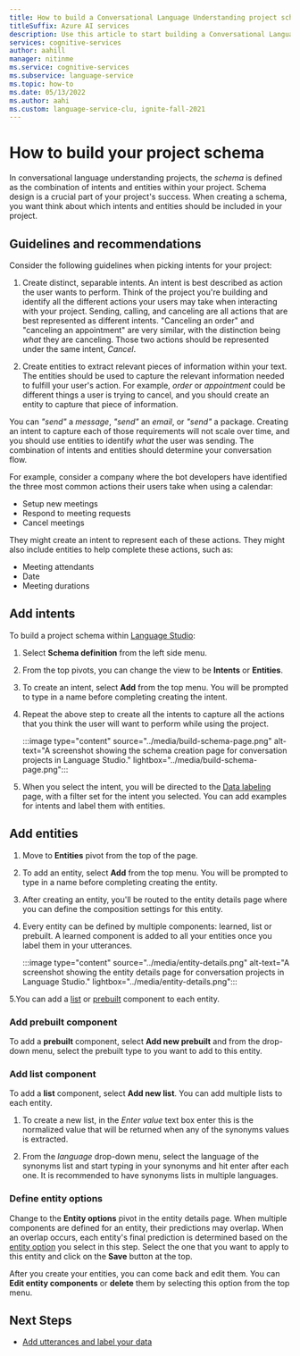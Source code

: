 ```yaml
---
title: How to build a Conversational Language Understanding project schema
titleSuffix: Azure AI services
description: Use this article to start building a Conversational Language Understanding project schema
services: cognitive-services
author: aahill
manager: nitinme
ms.service: cognitive-services
ms.subservice: language-service
ms.topic: how-to
ms.date: 05/13/2022
ms.author: aahi
ms.custom: language-service-clu, ignite-fall-2021
---
```


# How to build your project schema
 
In conversational language understanding projects, the *schema* is defined as the combination of intents and entities within your project. Schema design is a crucial part of your project's success. When creating a schema, you want think about which intents and entities should be included in your project.

## Guidelines and recommendations

Consider the following guidelines when picking intents for your project:

  1. Create distinct, separable intents. An intent is best described as action the user wants to perform. Think of the project you're building and identify all the different actions your users may take when interacting with your project. Sending, calling, and canceling are all actions that are best represented as different intents. "Canceling an order" and "canceling an appointment" are very similar, with the distinction being *what* they are canceling. Those two actions should be represented under the same intent, *Cancel*.
  
  2. Create entities to extract relevant pieces of information within your text. The entities should be used to capture the relevant information needed to fulfill your user's action. For example, *order* or *appointment* could be different things a user is trying to cancel, and you should create an entity to capture that piece of information.

You can *"send"* a *message*, *"send"* an *email*, or *"send"* a package. Creating an intent to capture each of those requirements will not scale over time, and you should use entities to identify *what* the user was sending. The combination of intents and entities should determine your conversation flow. 

For example, consider a company where the bot developers have identified the three most common actions their users take when using a calendar: 

* Setup new meetings 
* Respond to meeting requests 
* Cancel meetings 

They might create an intent to represent each of these actions. They might also include entities to help complete these actions, such as:

* Meeting attendants
* Date
* Meeting durations

## Add intents

To build a project schema within [Language Studio](https://aka.ms/languageStudio):

1. Select **Schema definition** from the left side menu.

2. From the top pivots, you can change the view to be **Intents** or **Entities**.

2. To create an intent, select **Add** from the top menu. You will be prompted to type in a name before completing creating the intent.

3. Repeat the above step to create all the intents to capture all the actions that you think the user will want to perform while using the project.

    :::image type="content" source="../media/build-schema-page.png" alt-text="A screenshot showing the schema creation page for conversation projects in Language Studio." lightbox="../media/build-schema-page.png":::

4. When you select the intent, you will be directed to the [Data labeling](tag-utterances.md) page,  with a filter set for the intent you selected. You can add examples for intents and label them with entities.
    
## Add entities

1. Move to **Entities** pivot from the top of the page.

2. To add an entity, select **Add** from the top menu. You will be prompted to type in a name before completing creating the entity.

3. After creating an entity, you'll be routed to the entity details page where you can define the composition settings for this entity.

4. Every entity can be defined by multiple components: learned, list or prebuilt. A learned component is added to all your entities once you label them in your utterances.

   :::image type="content" source="../media/entity-details.png" alt-text="A screenshot showing the entity details page for conversation projects in Language Studio." lightbox="../media/entity-details.png":::
   
5.You can add a [list](../concepts/entity-components.md#list-component) or [prebuilt](../concepts/entity-components.md#prebuilt-component) component to each entity. 

### Add prebuilt component

To add a **prebuilt** component, select **Add new prebuilt** and from the drop-down menu, select the prebuilt type to you want to add to this entity.

   <!--:::image type="content" source="../media/add-prebuilt-component.png" alt-text="A screenshot showing a prebuilt-component in Language Studio." lightbox="../media/add-prebuilt-component.png":::-->
   
### Add list component

To add a **list** component, select **Add new list**. You can add multiple lists to each entity.

1. To create a new list, in the *Enter value* text box enter this is the normalized value that will be returned when any of the synonyms values is extracted.

2. From the *language* drop-down menu, select the language of the synonyms list and start typing in your synonyms and hit enter after each one. It is recommended to have synonyms lists in multiple languages.

   <!--:::image type="content" source="../media/add-list-component.png" alt-text="A screenshot showing a list component in Language Studio." lightbox="../media/add-list-component.png":::-->
   
### Define entity options

Change to the **Entity options** pivot in the entity details page. When multiple components are defined for an entity, their predictions may overlap. When an overlap occurs, each entity's final prediction is determined based on the [entity option](../concepts/entity-components.md#entity-options) you select in this step. Select the one that you want to apply to this entity and click on the **Save** button at the top.

   <!--:::image type="content" source="../media/entity-options.png" alt-text="A screenshot showing an entity option in Language Studio." lightbox="../media/entity-options.png":::-->


After you create your entities, you can come back and edit them. You can **Edit entity components** or **delete** them by selecting this option from the top menu.
 
## Next Steps

* [Add utterances and label your data](tag-utterances.md)
